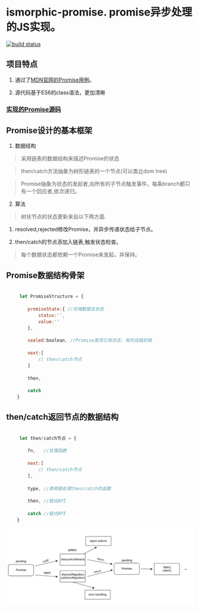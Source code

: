 # ismorphic-promise. promise异步处理的JS实现。

[![build status](https://travis-ci.org/slashhuang/ismorphic-promise.svg?branch=master)](https://travis-ci.org/slashhuang/ismorphic-promise)
## 项目特点

1. 通过了[MDN官网的Promise用例](https://developer.mozilla.org/en-US/docs/Web/JavaScript/Reference/Global_Objects/Promise)。

2. 源代码基于ES6的class语法，更加清晰

### [实现的Promise源码](index.js)

## Promise设计的基本框架

1. 数据结构

> 采用链表的数据结构来描述Promise的状态

> then/catch方法抽象为树形链表的一个节点(可以类比dom tree)

> Promise抽象为状态的发起者,向所有的子节点触发事件，每条branch都只有一个回应者,依次递归。

2. 算法

> 树状节点的状态更新来自以下两方面.

1. resolved,rejected修改Promise，并异步传递状态给子节点。

2. then/catch的节点添加入链表,触发状态检查。

> 每个数据状态都依赖一个Promise来发起，并保持。


## Promise数据结构骨架

```javascript

     let PromiseStructure = {

        promiseState:{ //存储数据及状态
            status:'',
            value:''
        },

        sealed:boolean, //Promise是否已有状态，有的话就封锁

        next:[
            // then/catch节点
        ]

        then,

        catch
    }

```

## then/catch返回节点的数据结构

```javascript

     let then/catch节点 = {

        fn,   //处理函数

        next:[
            // then/catch节点
        ],

        type, //表明是处理then/catch的函数

        then, //链式API

        catch //链式API
    }

```

![基本的Promise流程](promise.png)









